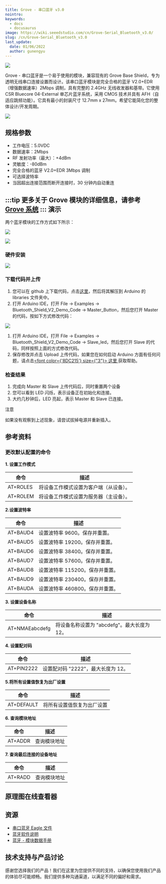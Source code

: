 ```yaml
---
title: Grove - 串口蓝牙 v3.0
nointro:
keywords:
  - docs
  - docusaurus
image: https://wiki.seeedstudio.com/cn/Grove-Serial_Bluetooth_v3.0/
slug: /cn/Grove-Serial_Bluetooth_v3.0
last_update:
  date: 01/06/2022
  author: gunengyu
---
```


![](https://files.seeedstudio.com/wiki/Grove-Serial_Bluetooth_v3.0/img/Grove-Serial_Bluetooth_v3.0.jpg)

Grove - 串口蓝牙是一个易于使用的模块，兼容现有的 Grove Base Shield，专为透明无线串口连接设置而设计。该串口蓝牙模块是完全合格的蓝牙 V2.0+EDR（增强数据速率）2Mbps 调制，具有完整的 2.4GHz 无线收发器和基带。它使用 CSR Bluecore 04-External 单芯片蓝牙系统，采用 CMOS 技术并具有 AFH（自适应跳频功能）。它具有最小的封装尺寸 12.7mm x 27mm。希望它能简化您的整体设计/开发周期。

[![](https://files.seeedstudio.com/wiki/common/Get_One_Now_Banner.png)](https://www.seeedstudio.com/Grove-Serial-Bluetooth-v3.0-p-2475.html)

规格参数
--------------

- 工作电压：5.0VDC
- 数据速率：2Mbps
- RF 发射功率（最大）：+4dBm
- 灵敏度：-80dBm
- 完全合格的蓝牙 V2.0+EDR 3Mbps 调制
- 可选择波特率
- 当因超出连接范围而断开连接时，30 分钟内自动重连

:::tip
更多关于 Grove 模块的详细信息，请参考 [Grove 系统](https://wiki.seeedstudio.com/cn/Grove_System/)
:::
演示
-------------

两个蓝牙模块的工作方式如下所示：

![](https://files.seeedstudio.com/wiki/Grove-Serial_Bluetooth_v3.0/img/Ppt5.JPG)

![](https://files.seeedstudio.com/wiki/Grove-Serial_Bluetooth_v3.0/img/Ppt6.JPG)

### 硬件安装

![](https://files.seeedstudio.com/wiki/Grove-Serial_Bluetooth_v3.0/img/Grove_serial_bluetooth_3_.jpg.png)

### 下载代码并上传

1. 您可以在 github 上下载代码，点击[这里](https://github.com/Seeed-Studio/Bluetooth_Shield_V2_Demo_Code/archive/master.zip)，然后将其解压到 Arduino 的 libraries 文件夹中。
2. 打开 Arduino IDE，打开 File -> Examples -> Bluetooth_Shield_V2_Demo_Code -> Master_Button，然后您打开 Master 的代码，按如下方式修改代码：

![](https://files.seeedstudio.com/wiki/Grove-Serial_Bluetooth_v3.0/img/Grove_serial_bluetooth_4_.jpg.png)

1. 打开 Arduino IDE，打开 File -> Examples -> Bluetooth_Shield_V2_Demo_Code -> Slave_led，然后您打开 Slave 的代码，同样按照上面的方式修改代码。
2. 保存修改并点击 Upload 上传代码，如果您在如何启动 Arduino 方面有任何问题，请点击<a href="/cn/Getting_Started_with_Seeeduino"><span><font color={'8DC215'} size={"3"}> 这里 </font></span></a>获取帮助。

### 检查结果

1. 完成向 Master 和 Slave 上传代码后，同时重置两个设备
2. 您可以看到 LED 闪烁，表示设备正在初始化和连接。
3. 大约几秒钟后，LED 亮起，表示 Master 和 Slave 已连接。

<div class="admonition note">
<p class="admonition-title">注意</p>
如果没有观察到上述现象，请尝试拔掉电源并重新插入。
</div>

参考资料
---------

### 更改默认配置的命令

**1. 设置工作模式**

| 命令  | 描述                                 |
|----------|---------------------------------------------|
| AT+ROLES | 将设备工作模式设置为客户端（从设备）。  |
| AT+ROLEM | 将设备工作模式设置为服务器（主设备）。 |

**2.设置波特率**

| 命令  | 描述                                 |
|----------|---------------------------------------------|
| AT+BAUD4 | 设置波特率 9600。保存并重置。  |
| AT+BAUD5 | 设置波特率 19200。保存并重置。  |
| AT+BAUD6 | 设置波特率 38400。保存并重置。  |
| AT+BAUD7 | 设置波特率 57600。保存并重置。  |
| AT+BAUD8 | 设置波特率 115200。保存并重置。  |
| AT+BAUD9 | 设置波特率 230400。保存并重置。  |
| AT+BAUDA | 设置波特率 460800。保存并重置。  |

**3. 设置设备名称**

| 命令        | 描述                                    |
|----------------|------------------------------------------------|
| AT+NMAEabcdefg | 将设备名称设置为 "abcdefg"。最大长度为 12。 |

**4. 设置配对码**

| 命令    | 描述                          |
|------------|--------------------------------------|
| AT+PIN2222 | 设置配对码 "2222"，最大长度为 12。 |

**5.将所有设置值恢复为出厂设置**

| 命令    | 描述                              |
|------------|------------------------------------------|
| AT+DEFAULT | 将所有设置值恢复为出厂设置 |

**6. 查询模块地址**

| 命令 | 描述          |
|---------|----------------------|
| AT+ADDR | 查询模块地址 |

**7. 查询最后连接的设备地址**

| 命令 | 描述          |
|---------|----------------------|
| AT+RADD | 查询模块地址 |

<!-- ## Schematic Online Viewer -->

<!-- <div className="altium-ecad-viewer" data-project-src="https://files.seeedstudio.com/wiki/Grove-Serial_Bluetooth_v3.0/res/<div>
  Grove-Serial_Bluetooth_eagle_file.zip" style={{borderRadius: '0px 0px 4px 4px', height: 500, borderStyle: 'solid', borderWidth: 1, borderColor: 'rgb(241, 241, 241)', overflow: 'hidden', maxWidth: 1280, maxHeight: 700, boxSizing: 'border-box'}} -&gt; < div>
</div> -->

## 原理图在线查看器

<div className="altium-ecad-viewer" data-project-src="https://files.seeedstudio.com/wiki/Grove-Serial_Bluetooth_v3.0/res/<div>
  Grove-Serial_Bluetooth_eagle_file.zip" style={{borderRadius: '0px 0px 4px 4px', height: 500, borderStyle: 'solid', borderWidth: 1, borderColor: 'rgb(241, 241, 241)', overflow: 'hidden', maxWidth: 1280, maxHeight: 700, boxSizing: 'border-box'}}>
</div>

资源
---------

- [串口蓝牙 Eagle 文件](https://files.seeedstudio.com/wiki/Grove-Serial_Bluetooth_v3.0/res/Grove-Serial_Bluetooth_eagle_file.zip)
- [蓝牙软件说明](https://files.seeedstudio.com/wiki/Bluetooth_Shield_V2/res/Bluetooth_en.pdf)
- [蓝牙 - 模块数据手册](https://files.seeedstudio.com/wiki/Grove-Serial_Bluetooth_v3.0/res/Bluetooth_module.pdf)

<!-- This Markdown file was created from https://www.seeedstudio.com/wiki/Grove_-_Serial_Bluetooth_v3.0 -->

## 技术支持与产品讨论

感谢您选择我们的产品！我们在这里为您提供不同的支持，以确保您使用我们产品的体验尽可能顺畅。我们提供多种沟通渠道，以满足不同的偏好和需求。

<div class="button_tech_support_container">
<a href="https://forum.seeedstudio.com/" class="button_forum"></a> 
<a href="https://www.seeedstudio.com/contacts" class="button_email"></a>
</div>

<div class="button_tech_support_container">
<a href="https://discord.gg/eWkprNDMU7" class="button_discord"></a> 
<a href="https://github.com/Seeed-Studio/wiki-documents/discussions/69" class="button_discussion"></a>
</div>